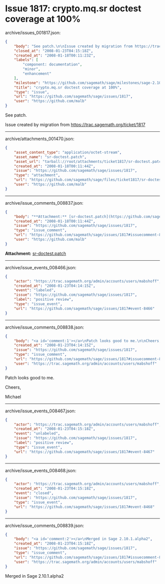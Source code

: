 # Issue 1817: crypto.mq.sr doctest coverage at 100%

archive/issues_001817.json:
```json
{
    "body": "See patch.\n\nIssue created by migration from https://trac.sagemath.org/ticket/1817\n\n",
    "closed_at": "2008-01-23T04:15:18Z",
    "created_at": "2008-01-18T00:11:23Z",
    "labels": [
        "component: documentation",
        "minor",
        "enhancement"
    ],
    "milestone": "https://github.com/sagemath/sage/milestones/sage-2.10.1",
    "title": "crypto.mq.sr doctest coverage at 100%",
    "type": "issue",
    "url": "https://github.com/sagemath/sage/issues/1817",
    "user": "https://github.com/malb"
}
```
See patch.

Issue created by migration from https://trac.sagemath.org/ticket/1817





---

archive/attachments_001470.json:
```json
{
    "asset_content_type": "application/octet-stream",
    "asset_name": "sr-doctest.patch",
    "asset_url": "tarball://root/attachments/ticket1817/sr-doctest.patch",
    "created_at": "2008-01-18T00:11:44Z",
    "issue": "https://github.com/sagemath/sage/issues/1817",
    "type": "attachment",
    "url": "https://github.com/sagemath/sage/files/ticket1817/sr-doctest.patch",
    "user": "https://github.com/malb"
}
```



---

archive/issue_comments_008837.json:
```json
{
    "body": "**Attachment:** [sr-doctest.patch](https://github.com/sagemath/sage/files/ticket1817/sr-doctest.patch)",
    "created_at": "2008-01-18T00:11:44Z",
    "issue": "https://github.com/sagemath/sage/issues/1817",
    "type": "issue_comment",
    "url": "https://github.com/sagemath/sage/issues/1817#issuecomment-8837",
    "user": "https://github.com/malb"
}
```

**Attachment:** [sr-doctest.patch](https://github.com/sagemath/sage/files/ticket1817/sr-doctest.patch)



---

archive/issue_events_008466.json:
```json
{
    "actor": "https://trac.sagemath.org/admin/accounts/users/mabshoff",
    "created_at": "2008-01-23T04:14:15Z",
    "event": "labeled",
    "issue": "https://github.com/sagemath/sage/issues/1817",
    "label": "positive review",
    "type": "issue_event",
    "url": "https://github.com/sagemath/sage/issues/1817#event-8466"
}
```



---

archive/issue_comments_008838.json:
```json
{
    "body": "<a id='comment:1'></a>\nPatch looks good to me.\n\nCheers,\n\nMichael",
    "created_at": "2008-01-23T04:14:15Z",
    "issue": "https://github.com/sagemath/sage/issues/1817",
    "type": "issue_comment",
    "url": "https://github.com/sagemath/sage/issues/1817#issuecomment-8838",
    "user": "https://trac.sagemath.org/admin/accounts/users/mabshoff"
}
```

<a id='comment:1'></a>
Patch looks good to me.

Cheers,

Michael



---

archive/issue_events_008467.json:
```json
{
    "actor": "https://trac.sagemath.org/admin/accounts/users/mabshoff",
    "created_at": "2008-01-23T04:15:18Z",
    "event": "unlabeled",
    "issue": "https://github.com/sagemath/sage/issues/1817",
    "label": "positive review",
    "type": "issue_event",
    "url": "https://github.com/sagemath/sage/issues/1817#event-8467"
}
```



---

archive/issue_events_008468.json:
```json
{
    "actor": "https://trac.sagemath.org/admin/accounts/users/mabshoff",
    "created_at": "2008-01-23T04:15:18Z",
    "event": "closed",
    "issue": "https://github.com/sagemath/sage/issues/1817",
    "type": "issue_event",
    "url": "https://github.com/sagemath/sage/issues/1817#event-8468"
}
```



---

archive/issue_comments_008839.json:
```json
{
    "body": "<a id='comment:2'></a>\nMerged in Sage 2.10.1.alpha2",
    "created_at": "2008-01-23T04:15:18Z",
    "issue": "https://github.com/sagemath/sage/issues/1817",
    "type": "issue_comment",
    "url": "https://github.com/sagemath/sage/issues/1817#issuecomment-8839",
    "user": "https://trac.sagemath.org/admin/accounts/users/mabshoff"
}
```

<a id='comment:2'></a>
Merged in Sage 2.10.1.alpha2
